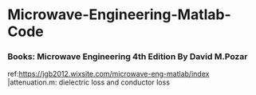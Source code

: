 # Microwave-Engineering-Matlab-Code
### Books: Microwave Engineering 4th Edition By David M.Pozar
ref:https://jgb2012.wixsite.com/microwave-eng-matlab/index 
|attenuation.m: dielectric loss and conductor loss
